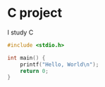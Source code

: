 # C project

I study C
```c++
#include <stdio.h>

int main() {
    printf("Hello, World\n");
    return 0;
}
```